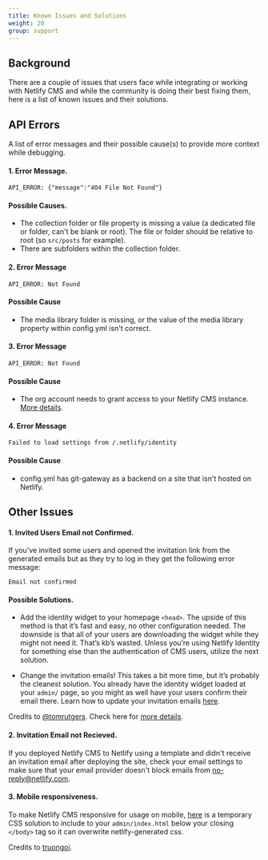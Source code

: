 ```yaml
---
title: Known Issues and Solutions
weight: 20
group: support
---
```


## Background

There are a couple of issues that users face while integrating or working with Netlify CMS and while the community is doing their best fixing them, here is a list of known issues and their solutions.

## API Errors

A list of error messages and their possible cause(s) to provide more context while debugging.

#### 1. Error Message.

```
API_ERROR: {"message":"404 File Not Found"}
```

#### Possible Causes.

- The collection folder or file property is missing a value (a dedicated file or folder, can't be blank or root). The file or folder should be relative to root (so `src/posts` for example).
- There are subfolders within the collection folder.

#### 2. Error Message

```
API_ERROR: Not Found
```

#### Possible Cause

- The media library folder is missing, or the value of the media library property within config.yml isn't correct.

#### 3. Error Message

```
API_ERROR: Not Found
```

#### Possible Cause

- The org account needs to grant access to your Netlify CMS instance. [More details](https://help.github.com/en/github/setting-up-and-managing-your-github-user-account/requesting-organization-approval-for-oauth-apps).

#### 4. Error Message

```
Failed to load settings from /.netlify/identity
```

#### Possible Cause

- config.yml has git-gateway as a backend on a site that isn't hosted on Netlify.

## Other Issues

#### 1. Invited Users Email not Confirmed.

If you’ve invited some users and opened the invitation link from the generated emails but as they try to log in they get the following error message:

```
Email not confirmed
```

#### Possible Solutions.

- Add the identity widget to your homepage `<head>`. The upside of this method is that it’s fast and easy, no other configuration needed. The downside is that all of your users are downloading the widget while they might not need it. That’s kb’s wasted. Unless you’re using Netlify Identity for something else than the authentication of CMS users, utilize the next solution.

- Change the invitation emails! This takes a bit more time, but it’s probably the cleanest solution. You already have the identity widget loaded at your `admin/` page, so you might as well have your users confirm their email there. Learn how to update your invitation emails [here](https://docs.netlify.com/visitor-access/identity/identity-generated-emails/#email-templates).

Credits to [@tomrutgers](https://github.com/tomrutgers). Check here for [more details](https://community.netlify.com/t/common-issue-netlify-cms-git-gateway-email-not-confirmed/10690).

#### 2. Invitation Email not Recieved.

If you deployed Netlify CMS to Netlify using a template and didn't receive an invitation email after deploying the site, check your email settings to make sure that your email provider doesn't block emails from no-reply@netlify.com.

#### 3. Mobile responsiveness.

To make Netlify CMS responsive for usage on mobile, [here](https://gist.github.com/lilpolymath/51082130d316df3a938648569077c933) is a temporary CSS solution to include to your `admin/index.html` below your closing `</body>` tag so it can overwrite netlify-generated css.

Credits to [truongoi](https://github.com/truongoi).
